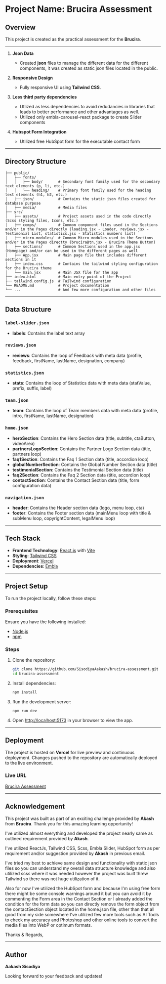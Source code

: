 # Project Name: Brucira Assessment

## Overview

This project is created as the practical assessment for the **Brucira**.

---

1. **Json Data**
   - Created **json** files to manage the different data for the different components, it was created as static json files located in the public.

2. **Responsive Design**
   - Fully responsive UI using **Tailwind CSS**.

3. **Less third party dependencies**
   - Utlized as less dependencies to avoid redudancies in libraries that leads to better performance and other advantages as well.
   - Utilized only embla-carousel-react package to create Slider components

4. **Hubspot Form Integration**
   - Utilized free HubSpot form for the executable contact form

---

## Directory Structure

```
├── public/
│   ├── fonts/
│   │   ├── body/       # Secondary font family used for the secondary text elements (p, li, etc.)
│   │   └── heading/    # Primary font family used for the heading text elements (h1, h2, etc.)
│   ├── json/           # Contains the static json files created for database purpose
│   ├── media/          # Media files
├── src/
│   ├── assets/         # Project assets used in the code directly (Scss styling files, Icons, etc.)
│   ├── comps/          # Common component files used in the Sections and/or in the Pages directly (loading.jsx - Loader, reviews.jsx - Testimonial List, statistics.jsx - Statistics numbers list)
│   ├── micro-modules/  # Common Micro modules used in the Sections and/or in the Pages directty (bruciraBtn.jsx - Brucira Theme Button)
│   ├── sections/       # Common Sections used in the app.jsx (Homepage) and/or can be used in the different pages as well
│   ├── App.jsx         # Main page file that includes different sections in it
│   ├── index.css       # Contains the tailwind styling configuration for the Brucira theme
│   └── main.jsx        # Main JSX file for the app
├── index.html          # Main entry point of the Project
├── tailwind.config.js  # Tailwind configuration
└── README.md           # Project documentation
└── ...                 # And few more configuration and other files
```

---

## Data Structure

### `label-slider.json`
- **labels**: Contains the label text array

### `reviews.json`
- **reviews**: Contains the loop of Feedback with meta data (profile, feedback, firstName, lastName, designation, company)

### `statistics.json`
- **stats**: Contains the loop of Statistics data with meta data (statValue, prefix, suffix, label)

### `team.json`
- **team**: Contains the loop of Team members data with meta data (profile, intro, firstName, lastName, designation)

### `home.json`
- **heroSection**: Contains the Hero Section data (title, subtitle, ctaButton, videoArea)
- **partnersLogoSection**: Contains the Partner Logo Section data (title, partners loop)
- **faq1Section**: Contains the Faq 1 Section data (title, accordion loop)
- **globalNumberSection**: Contains the Global Number Section data (title)
- **testimonialSection**: Contains the Testimonial Section data (title)
- **faq2Section**: Contains the Faq 2 Section data (title, accordion loop)
- **contactSection**: Contains the Contact Section data (title, form configuration data)

### `navigation.json`
- **header**: Contains the Header section data (logo, menu loop, cta)
- **footer**: Contains the Footer section data (mainMenu loop with title & subMenu loop, copyrightContent, legalMenu loop)

---

## Tech Stack

- **Frontend Technology**: [React.js](https://react.dev/) with [Vite](https://vite.dev/)
- **Styling**: [Tailwind CSS](https://tailwindcss.com/)
- **Deployment**: [Vercel](https://vercel.com/)
- **Dependencies**: [Embla](https://www.npmjs.com/package/embla-carousel-react)

---

## Project Setup

To run the project locally, follow these steps:

### Prerequisites

Ensure you have the following installed:

- [Node.js](https://nodejs.org/)
- [npm](https://www.npmjs.com/)

### Steps

1. Clone the repository:

   ```bash
   git clone https://github.com/SisodiyaAakash/brucira-assessment.git
   cd brucira-assessment
   ```

2. Install dependencies:

   ```bash
   npm install
   ```

3. Run the development server:

   ```bash
   npm run dev
   ```

4. Open [http://localhost:5173](http://localhost:5173) in your browser to view the app.

---

## Deployment

The project is hosted on **Vercel** for live preview and continuous deployment. Changes pushed to the repository are automatically deployed to the live environment.

### Live URL

[Brucira Assessment](https://brucira-assessment.vercel.app/)

---

## Acknowledgement

This project was built as part of an exciting challenge provided by **Akash** from **Brucira**. Thank you for this amazing learning opportunity!

I've utilized almost everything and developed the project nearly same as outlined requirement provided by **Akash**.

I've utilized ReactJs, Tailwind CSS, Scss, Embla Slider, HubSpot form as per requirement and/or suggestion provided by **Akash** in previous email.

I've tried my best to achieve same design and functionality with static json files so you can understand my overall data structure knowledge and also utilized scss where it was needed however the project was built threw Tailwind so there was not huge utilization of it.

Also for now I've utilized the HubSpot form and because I'm using free form there might be some console warnings around it but you can avoid it by commenting the Form area in the Contact Section or I already added the condition for the form data so you can directly remove the form object from the contactSection object located in the home.json file, other than that all good from my side somewhere I've utilized few more tools such as AI Tools to check my accuracy and Photoshop and other online tools to convert the media files into WebP or optimum formats.

Thanks & Regards,

---

## Author

**Aakash Sisodiya**

Looking forward to your feedback and updates!
